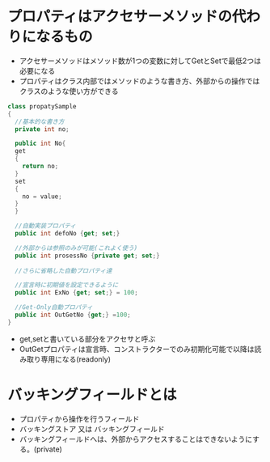 # プロパティはアクセサーメソッドの代わりになるもの
- アクセサーメソッドはメソッド数が1つの変数に対してGetとSetで最低2つは必要になる
- プロパティはクラス内部ではメソッドのような書き方、外部からの操作ではクラスのような使い方ができる

```C#
class propatySample
{
  //基本的な書き方
  private int no;

  public int No{
  get
  {
    return no;
  }
  set
  {
    no = value;
  }
  }

  //自動実装プロパティ
  public int defoNo {get; set;}

  //外部からは参照のみが可能(これよく使う)
  public int prosessNo {private get; set;}
  
  //さらに省略した自動プロパティ達

  //宣言時に初期値を設定できるように
  public int ExNo {get; set;} = 100;

  //Get-Only自動プロパティ
  public int OutGetNo {get;} =100;
}

```

- get,setと書いている部分をアクセサと呼ぶ
- OutGetプロパティは宣言時、コンストラクターでのみ初期化可能で以降は読み取り専用になる(readonly)

# バッキングフィールドとは

- プロパティから操作を行うフィールド
- バッキングストア 又は バッキングフィールド
- バッキングフィールドへは、外部からアクセスすることはできないようにする。(private)